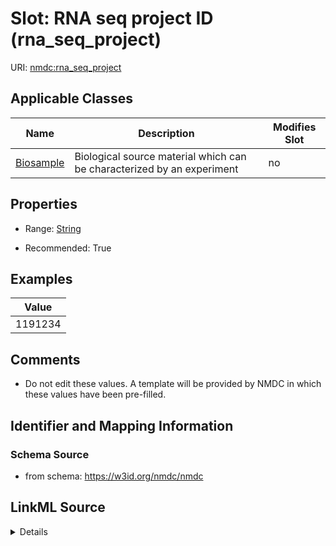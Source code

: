 # Slot: RNA seq project ID (rna_seq_project)

URI: [nmdc:rna_seq_project](https://w3id.org/nmdc/rna_seq_project)



<!-- no inheritance hierarchy -->




## Applicable Classes

| Name | Description | Modifies Slot |
| --- | --- | --- |
[Biosample](Biosample.md) | Biological source material which can be characterized by an experiment |  no  |







## Properties

* Range: [String](String.md)

* Recommended: True






## Examples

| Value |
| --- |
| 1191234 |

## Comments

* Do not edit these values. A template will be provided by NMDC in which these values have been pre-filled.

## Identifier and Mapping Information







### Schema Source


* from schema: https://w3id.org/nmdc/nmdc




## LinkML Source

<details>
```yaml
name: rna_seq_project
title: RNA seq project ID
comments:
- Do not edit these values. A template will be provided by NMDC in which these values
  have been pre-filled.
examples:
- value: '1191234'
from_schema: https://w3id.org/nmdc/nmdc
rank: 1
string_serialization: '{text}'
alias: rna_seq_project
domain_of:
- Biosample
slot_group: JGI-Metatranscriptomics
range: string
recommended: true

```
</details>